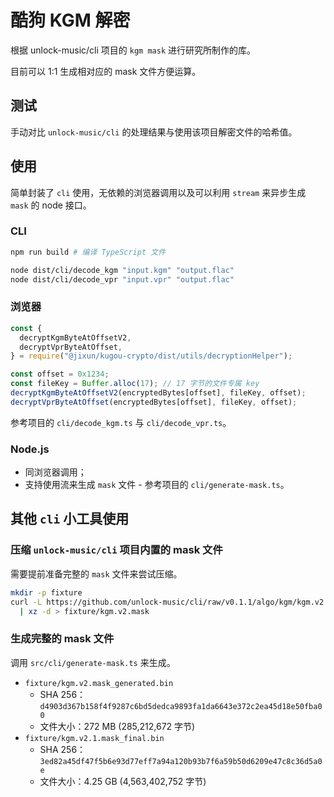 # 酷狗 KGM 解密

根据 unlock-music/cli 项目的 `kgm mask` 进行研究所制作的库。

目前可以 1:1 生成相对应的 mask 文件方便运算。

## 测试

手动对比 `unlock-music/cli` 的处理结果与使用该项目解密文件的哈希值。

## 使用

简单封装了 `cli` 使用，无依赖的浏览器调用以及可以利用 `stream` 来异步生成 `mask` 的
node 接口。

### CLI

```sh
npm run build # 编译 TypeScript 文件

node dist/cli/decode_kgm "input.kgm" "output.flac"
node dist/cli/decode_vpr "input.vpr" "output.flac"
```

### 浏览器

```js
const {
  decryptKgmByteAtOffsetV2,
  decryptVprByteAtOffset,
} = require("@jixun/kugou-crypto/dist/utils/decryptionHelper");

const offset = 0x1234;
const fileKey = Buffer.alloc(17); // 17 字节的文件专属 key
decryptKgmByteAtOffsetV2(encryptedBytes[offset], fileKey, offset);
decryptVprByteAtOffset(encryptedBytes[offset], fileKey, offset);
```

参考项目的 `cli/decode_kgm.ts` 与 `cli/decode_vpr.ts`。

### Node.js

- 同浏览器调用；
- 支持使用流来生成 `mask` 文件 - 参考项目的 `cli/generate-mask.ts`。

## 其他 `cli` 小工具使用

### 压缩 `unlock-music/cli` 项目内置的 mask 文件

需要提前准备完整的 `mask` 文件来尝试压缩。

```sh
mkdir -p fixture
curl -L https://github.com/unlock-music/cli/raw/v0.1.1/algo/kgm/kgm.v2.mask \
  | xz -d > fixture/kgm.v2.mask
```

### 生成完整的 mask 文件

调用 `src/cli/generate-mask.ts` 来生成。

- `fixture/kgm.v2.mask_generated.bin`
  - SHA 256：`d4903d367b158f4f9287c6bd5dedca9893fa1da6643e372c2ea45d18e50fba00`
  - 文件大小：272 MB (285,212,672 字节)
- `fixture/kgm.v2.1.mask_final.bin`
  - SHA 256：`3ed82a45df47f5b6e93d77eff7a94a120b93b7f6a59b50d6209e47c8c36d5a0e`
  - 文件大小：4.25 GB (4,563,402,752 字节)
